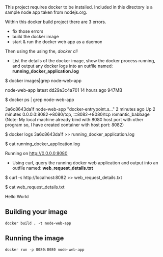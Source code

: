 This project requires docker to be installed. Included in this directory is a sample node app taken from nodejs.org. 

Within this docker build project there are 3 errors. 
- fix those errors
- build the docker image
- start & run the docker web app as a daemon

Then using the using the, *docker cli*
  
- List the details of the docker image, show the docker process running,  and output any docker logs into an outfile named: **running_docker_application.log**

$ docker images|grep node-web-app

node-web-app                         latest                                                  dd29a3c4a701   14 hours ago    947MB

$ docker ps | grep node-web-app

3a6c8643da1f   node-web-app             "docker-entrypoint.s…"   2 minutes ago       Up 2 minutes       0.0.0.0:8082->8080/tcp, :::8082->8080/tcp   romantic_babbage
(Note: My local machine already bind with 8080 host port with other program so, I have created container with host port: 8082)

$ docker logs 3a6c8643da1f >> running_docker_application.log

$ cat running_docker_application.log

Running on http://0.0.0.0:8080

- Using curl, query the running docker web application and output into an outfile named: **web_request_details.txt**

$ curl -s http://localhost:8082 >> web_request_details.txt

$ cat web_request_details.txt

Hello World

## Building your image
`docker build . -t node-web-app`

## Running the image
`docker run -p 8080:8080 node-web-app`

